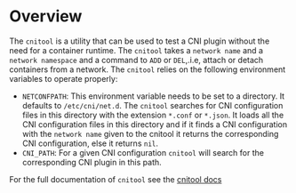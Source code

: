 # Overview

The `cnitool` is a utility that can be used to test a CNI plugin
without the need for a container runtime. The `cnitool` takes a
`network name` and a `network namespace` and a command to `ADD` or
`DEL`,.i.e, attach or detach containers from a network. The `cnitool`
relies on the following environment variables to operate properly:

* `NETCONFPATH`: This environment variable needs to be set to a
  directory. It defaults to `/etc/cni/net.d`. The `cnitool` searches
  for CNI configuration files in this directory with the extension
  `*.conf` or `*.json`. It loads all the CNI configuration files in
  this directory and if it finds a CNI configuration with the `network
  name` given to the cnitool it returns the corresponding CNI
  configuration, else it returns `nil`.
* `CNI_PATH`: For a given CNI configuration `cnitool` will search for
  the corresponding CNI plugin in this path.

For the full documentation of `cnitool` see the [cnitool docs](../cnitool/README.md)
